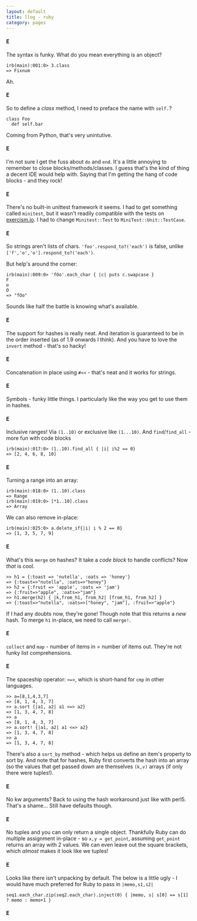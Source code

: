```yaml
---
layout: default
title: llog - ruby
category: pages
---
```


#### E

The syntax is funky. What do you mean everything is an object?

    irb(main):001:0> 3.class
    => Fixnum

Ah.

#### E

So to define a *class* method, I need to preface the name with `self.`?

    class Foo
      def self.bar

Coming from Python, that's very unintutive.

#### E

I'm not sure I get the fuss about `do` and `end`. It's a little annoying to remember to close blocks/methods/classes. I guess that's the kind of thing a decent IDE would help with.
Saying that I'm getting the hang of code blocks - and they rock!

#### E

There's no built-in unittest framework it seems. I had to get something called `minitest`, but it wasn't readily compatible with the tests on [exercism.io](http://www.exercism.io). I had to change `Minitest::Test` to `MiniTest::Unit::TestCase`.

#### E

So strings aren't lists of chars. `'foo'.respond_to?('each')` is false, unlike `['f','o','o'].respond_to?('each')`.

But help's around the corner:

    irb(main):009:0> 'fOo'.each_char { |c| puts c.swapcase }
    F
    o
    O
    => "fOo"

Sounds like half the battle is knowing what's available.

#### E

The support for hashes is really neat. And iteration is guaranteed to be in the order inserted (as of 1.9 onwards I think). And you have to love the `invert` method - that's so hacky!

#### E

Concatenation in place using `#<<` - that's neat and it works for strings.

#### E

Symbols - funky little things. I particularly like the way you get to use them in hashes.

#### E

Inclusive ranges! Via `(1..10)` or exclusive like `(1...10)`. And `find`/`find_all` - more fun with code blocks

    irb(main):017:0> (1..10).find_all { |i| i%2 == 0}
    => [2, 4, 6, 8, 10]

#### E

Turning a range into an array:

    irb(main):018:0> (1..10).class
    => Range
    irb(main):019:0> [*1..10].class
    => Array

We can also remove in-place:

    irb(main):025:0> a.delete_if{|i| i % 2 == 0}
    => [1, 3, 5, 7, 9]

#### E

What's this `merge` on hashes? It take a *code block* to handle conflicts? Now *that* is cool.

    >> h1 = {:toast => 'nutella', :oats => 'honey'}
    => {:toast=>"nutella", :oats=>"honey"}
    >> h2 = {:fruit => 'apple', :oats => 'jam'}
    => {:fruit=>"apple", :oats=>"jam"}
    >> h1.merge(h2) { |k,from_h1, from_h2| [from_h1, from_h2] } 
    => {:toast=>"nutella", :oats=>["honey", "jam"], :fruit=>"apple"}

If I had any doubts now, they're gone! Though note that this returns a *new* hash. To merge `h1` in-place, we need to call `merge!`.

#### E

`collect` and `map` - number of items in = number of items out. They're not funky list comprehensions.

#### E

The spaceship operator: `<=>`, which is short-hand for `cmp` in other languages. 

    >> a=[8,1,4,3,7]
    => [8, 1, 4, 3, 7]
    >> a.sort {|a1, a2| a1 <=> a2}
    => [1, 3, 4, 7, 8]
    >> a
    => [8, 1, 4, 3, 7]
    >> a.sort! {|a1, a2| a1 <=> a2}
    => [1, 3, 4, 7, 8]
    >> a
    => [1, 3, 4, 7, 8]

There's also a `sort_by` method - which helps us define an item's property to sort by. And note that for hashes, Ruby first converts the hash into an array (so the values that get passed down are themselves `(k,v)` arrays (if only there were tuples!).

#### E

No kw arguments? Back to using the hash workaround just like with perl5. That's a shame... Still have defaults though.

#### E

No tuples and you can only return a single object. Thankfully Ruby can do multiple assignment in-place - so `x,y = get_point`, assuming `get_point` returns an array with 2 values. We can even leave out the square brackets, which *almost* makes it look like we tuples!

#### E

Looks like there isn't unpacking by default. The below is a little ugly - I would have much preferred for Ruby to pass in `|memo,s1,s2|`

    seq1.each_char.zip(seq2.each_char).inject(0) { |memo, s| s[0] == s[1] ? memo : memo+1 }

#### E
